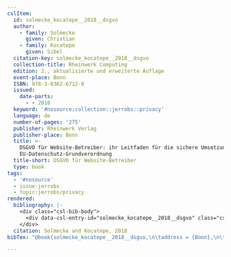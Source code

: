 ```yaml
---
cslItem:
  id: solmecke_kocatepe__2018__dsgvo
  author:
    - family: Solmecke
      given: Christian
    - family: Kocatepe
      given: Sibel
  citation-key: solmecke_kocatepe__2018__dsgvo
  collection-title: Rheinwerk Computing
  edition: 2., aktualisierte und erweiterte Auflage
  event-place: Bonn
  ISBN: 978-3-8362-6712-0
  issued:
    date-parts:
      - - 2018
  keyword: '#nosource;collection::jerrobs::privacy'
  language: de
  number-of-pages: '275'
  publisher: Rheinwerk Verlag
  publisher-place: Bonn
  title: >-
    DSGVO für Website-Betreiber: ihr Leitfaden für die sichere Umsetzung der
    EU-Datenschutz-Grundverordnung
  title-short: DSGVO für Website-Betreiber
  type: book
tags:
  - '#nosource'
  - issue:jerrobs
  - topic:jerrobs/privacy
rendered:
  bibliography: |-
    <div class="csl-bib-body">
      <div data-csl-entry-id="solmecke_kocatepe__2018__dsgvo" class="csl-entry">Solmecke, C. and Kocatepe, S. 2018 <i>DSGVO für Website-Betreiber: ihr Leitfaden für die sichere Umsetzung der EU-Datenschutz-Grundverordnung</i>. 2., aktualisierte und erweiterte Auflage. Bonn: Rheinwerk Verlag (Rheinwerk Computing).</div>
    </div>
  citation: Solmecke and Kocatepe, 2018
bibTex: "@book{solmecke_kocatepe__2018__dsgvo,\n\taddress = {Bonn},\n\tauthor = {Solmecke, Christian and Kocatepe, Sibel},\n\tseries = {Rheinwerk {Computing}},\n\tedition = {2., aktualisierte und erweiterte Auflage},\n\tyear = {2018},\n\tpublisher = {Rheinwerk Verlag},\n\ttitle = {DSGVO f{\\\" u}r {Website}-{Betreiber}: ihr {Leitfaden} f{\\\" u}r die sichere {Umsetzung} der {EU}-{Datenschutz}-{Grundverordnung}},\n}\n\n"

---
```

